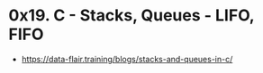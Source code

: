 # 0x19. C - Stacks, Queues - LIFO, FIFO
- https://data-flair.training/blogs/stacks-and-queues-in-c/



